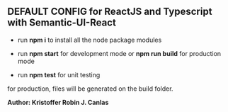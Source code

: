 ## DEFAULT CONFIG for ReactJS and Typescript with Semantic-UI-React

- run **npm i** to install all the node package modules

- run **npm start** for development mode or **npm run build** for production mode

- run **npm test** for unit testing

for production, files will be generated on the build folder.

**Author: Kristoffer Robin J. Canlas**